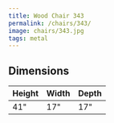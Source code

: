 ```yaml
---
title: Wood Chair 343
permalink: /chairs/343/
image: chairs/343.jpg
tags: metal
---
```

## Dimensions

Height   | Width    | Depth
---------|----------|---------
41"      | 17"      | 17"
